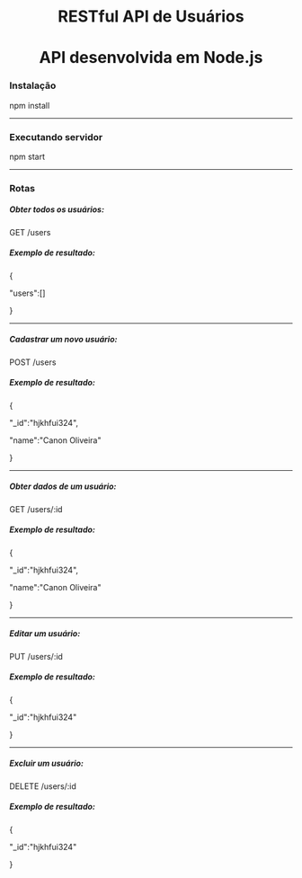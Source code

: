 <h1 align='center'>RESTful API de Usuários</h1>

<h1 align='center'>API desenvolvida em Node.js</h1>

<h3>Instalação</h3>
<p>npm install</p>
<hr>
<h3>Executando servidor</h3>
<p>npm start</p>
<hr>
<h3>Rotas</h3>

<h5>Obter todos os usuários:</h5>
<p>GET /users<p>    
<h5>Exemplo de resultado:</h5>
<p>{</p>
<p>    "users":[]</p>
<p>}</p>
<hr> 

<h5>Cadastrar um novo usuário:</h5>
<p>POST /users</p>
<h5>Exemplo de resultado:</h5>
<p>{</p>
<p>    "_id":"hjkhfui324",</p>
<p>    "name":"Canon Oliveira"</p>
<p>}</p>
<hr>
<h5>Obter dados de um usuário:</h5>
<p>GET /users/:id</p>
<h5>Exemplo de resultado:</h5>
<p>{</p>
<p>    "_id":"hjkhfui324",</p>
<p>    "name":"Canon Oliveira"</p>
<p>}</p>
<hr>
<h5>Editar um usuário:</h5>
<p>PUT /users/:id</p>
<h5>Exemplo de resultado:</h5>
<p>{</p>
<p>    "_id":"hjkhfui324"</p>
<p>}</p>
<hr>
<h5>Excluir um usuário:</h5>
<p>DELETE /users/:id</p>
<h5>Exemplo de resultado:</h5>
<p>{</p>
<p>    "_id":"hjkhfui324"</p>
<p>}</p>
